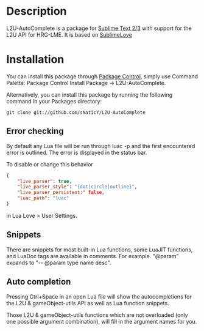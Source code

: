 Description
===========

L2U-AutoComplete is a package for [Sublime Text 2/3](http://www.sublimetext.com) with support for the L2U API for HRG-LME. It is based on [SublimeLove](https://github.com/szensk/subllualove)

Installation
============

You can install this package through [Package Control](https://sublime.wbond.net/installation), simply use Command Palette: Package Control Install Package -> L2U-AutoComplete.

Alternatively, you can install this package by running the following command in your Packages directory:

    git clone git://github.com/sNaticY/L2U-AutoComplete

Error checking
--------------
By default any Lua file will be run through luac -p and the first encountered error is outlined. The error is displayed in the status bar.

To disable or change this behavior

```json
{
   	"live_parser": true,
   	"live_parser_style": "{dot|circle|outline}",
   	"live_parser_persistent:" false,
   	"luac_path": "luac"
}
```

in Lua Love > User Settings.

Snippets
--------
There are snippets for most built-in Lua functions, some LuaJIT functions, and LuaDoc tags are available in comments. For example. "@param" expands to "-- @param type name desc".

Auto completion
---------------
Pressing Ctrl+Space in an open Lua file will show the autocompletions for the L2U & gameObject-utils API as well as Lua function snippets.

Those L2U & gameObject-utils functions which are not overloaded (only one possible argument combination), will fill in the argument names for you.
